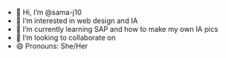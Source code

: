 - 👋 Hi, I’m @sama-j10
- 👀 I’m interested in web design and IA
- 🌱 I’m currently learning SAP and how to make my own IA pics
- 💞️ I’m looking to collaborate on 
- 😄 Pronouns: She/Her

<!---
sama-j10/sama-j10 is a ✨ special ✨ repository because its `README.md` (this file) appears on your GitHub profile.
You can click the Preview link to take a look at your changes.
--->
